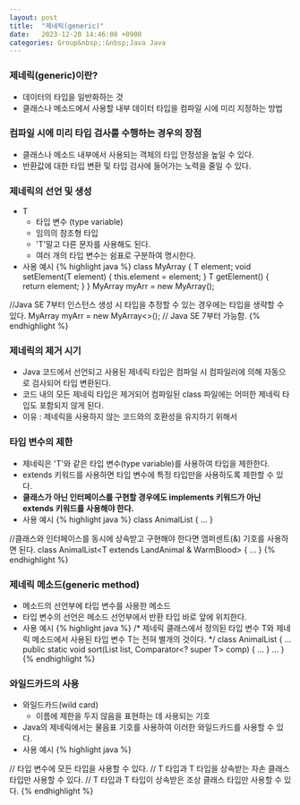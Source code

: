 ```yaml
---
layout: post
title:  "제네릭(generic)"
date:   2023-12-20 14:46:00 +0900
categories: Group&nbsp;:&nbsp;Java Java
---
```


### 제네릭(generic)이란?

- 데이터의 타입을 일반화하는 것
-  클래스나 메소드에서 사용할 내부 데이터 타입을 컴파일 시에 미리 지정하는 방법

### 컴파일 시에 미리 타입 검사를 수행하는 경우의 장점

- 클래스나 메소드 내부에서 사용되는 객체의 타입 안정성을 높일 수 있다.
- 반환값에 대한 타입 변환 및 타입 검사에 들어가는 노력을 줄일 수 있다.

### 제네릭의 선언 및 생성

- T
    - 타입 변수 (type variable)
    - 임의의 참조형 타입
    - 'T'말고 다른 문자를 사용해도 된다.
    - 여러 개의 타입 변수는 쉼표로 구분하여 명시한다.
- 사용 예시
{% highlight java %}
class MyArray<T> {
    T element;
    void setElement(T element) { this.element = element; }
    T getElement() { return element; }
}
MyArray<Integer> myArr = new MyArray<Integer>();

//Java SE 7부터 인스턴스 생성 시 타입을 추정할 수 있는 경우에는 타입을 생략할 수 있다.
MyArray<Integer> myArr = new MyArray<>(); // Java SE 7부터 가능함.
{% endhighlight %}

### 제네릭의 제거 시기

- Java 코드에서 선언되고 사용된 제네릭 타입은 컴파일 시 컴파일러에 의해 자동으로 검사되어 타입 변환된다.
- 코드 내의 모든 제네릭 타입은 제거되어 컴파일된 class 파일에는 어떠한 제네릭 타입도 포함되지 않게 된다.
- 이유 : 제네릭을 사용하지 않는 코드와의 호환성을 유지하기 위해서

### 타입 변수의 제한

- 제네릭은 'T'와 같은 타입 변수(type variable)를 사용하여 타입을 제한한다.
- extends 키워드를 사용하면 타입 변수에 특정 타입만을 사용하도록 제한할 수 있다.
- <b>클래스가 아닌 인터페이스를 구현할 경우에도 implements 키워드가 아닌 extends 키워드를 사용해야 한다.</b>
- 사용 예시
{% highlight java %}
class AnimalList<T extends LandAnimal> { ... }

//클래스와 인터페이스를 동시에 상속받고 구현해야 한다면 엠퍼센트(&) 기호를 사용하면 된다.
class AnimalList<T extends LandAnimal & WarmBlood> { ... }
{% endhighlight %}

### 제네릭 메소드(generic method)

- 메소드의 선언부에 타입 변수를 사용한 메소드
- 타입 변수의 선언은 메소드 선언부에서 반환 타입 바로 앞에 위치한다.
- 사용 예시
{% highlight java %}
/*
    제네릭 클래스에서 정의된 타입 변수 T와
    제네릭 메소드에서 사용된 타입 변수 T는
    전혀 별개의 것이다.
*/
class AnimalList<T> {
    ...
    public static <T> void sort(List<T> list, Comparator<? super T> comp) {
        ...
    }
    ...
}
{% endhighlight %}

### 와일드카드의 사용

- 와일드카드(wild card)
    - 이름에 제한을 두지 않음을 표현하는 데 사용되는 기호
- Java의 제네릭에서는 물음표 기호를 사용하여 이러한 와일드카드를 사용할 수 있다.
- 사용 예시
{% highlight java %}
<?> // 타입 변수에 모든 타입을 사용할 수 있다.
<? extends T> // T 타입과 T 타입을 상속받는 자손 클래스 타입만 사용할 수 있다.
<? super T> // T 타입과 T 타입이 상속받은 조상 클래스 타입만 사용할 수 있다.
{% endhighlight %}